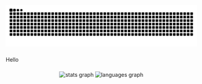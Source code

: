 <img src="https://raw.githubusercontent.com/pietro573/pietro573/output/snake.svg" alt="Snake animation" />

###

<p align="left">Hello</p>

###

<div align="center">
  <img src="https://github-readme-stats.vercel.app/api?username=pietro573&hide_title=false&hide_rank=false&show_icons=true&include_all_commits=true&count_private=true&disable_animations=false&theme=dracula&locale=en&hide_border=false&order=1" height="150" alt="stats graph"  />
  <img src="https://github-readme-stats.vercel.app/api/top-langs?username=pietro573&locale=en&hide_title=false&layout=compact&card_width=320&langs_count=5&theme=dracula&hide_border=false&order=2" height="150" alt="languages graph"  />
</div>

###
